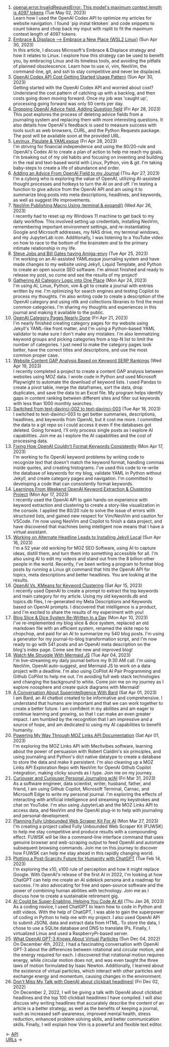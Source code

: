 <ol>
<li><a href="/blog/openai-error-invalidrequesterror-this-model-s-maximum-context-length-is-4097-tokens/">openai.error.InvalidRequestError: This model's maximum context length is 4097 tokens</a> (Tue May 02, 2023)
<br/>Learn how I used the OpenAI Codex API to optimize my articles for website navigation. I found `pip instal tiktoken` and code snippets to count tokens and chop back my input with rsplit to fit the maximum context length of 4097 tokens.</li>
<li><a href="/blog/embrace-displace-embrace-a-new-place-wsl2-linux/">Embrace & Displace --> Embrace a New Place (WSL2 Linux)</a> (Sun Apr 30, 2023)
<br/>In this article, I discuss Microsoft's Embrace & Displace strategy and how it relates to Linux. I explore how this strategy can be used to benefit you, by embracing Linux and its timeless tools, and avoiding the pitfalls of planned obsolescence. Learn how to use vi, vim, NeoVim, the command-line, git, and ssh to stay competitive and never be displaced.</li>
<li><a href="/blog/openai-codex-api-cost-getting-started-usage-pattern/">OpenAI Codex API Cost Getting Started Usage Pattern</a> (Sun Apr 30, 2023)
<br/>Getting started with the OpenAI Codex API and worried about cost? Understand the cost pattern of catching up with a backlog, and then costs going down moving forward. Once my job was 'caught up', processing going forward was only 50 cents per day.</li>
<li><a href="/blog/dropping-openai-advice-field-adding-question-field/">Dropping OpenAI Advice field, Adding Question field</a> (Fri Apr 28, 2023)
<br/>This post explores the process of deleting advice fields from a journaling system and replacing them with more interesting questions. It also details how OpenAI's feedback is used to measure success with tools such as web browsers, CURL, and the Python Requests package. The post will be available soon at the provided URL.</li>
<li><a href="/blog/levinux-pipulate-yamlesque/">Levinux, Pipulate & YAMLesque</a> (Fri Apr 28, 2023)
<br/>I'm striving for financial independence and using the 80/20-rule and OpenAI's Codex AI to create a plan of action to help me reach my goals. I'm breaking out of my old habits and focusing on inventing and building in the real and text-based world with Linux, Python, vim & git. I'm taking baby-steps to create a life of abundance and order.</li>
<li><a href="/blog/adding-an-advice-from-openai-field-to-my-journal/">Adding an Advice From OpenAI Field to my Journal</a> (Thu Apr 27, 2023)
<br/>I'm a cyborg who is exploring the value of OpenAI, utilizing AI-assisted thought processes and hotkeys to turn the AI on and off. I'm testing a function to give advice from the OpenAI API and am using it to summarize blog posts into meta descriptions, headlines, and keywords, as well as suggest life improvements.</li>
<li><a href="/blog/neovim-publishing-macro-using-terminal-expand/">NeoVim Publishing Macro Using :terminal & expand()</a> (Wed Apr 26, 2023)
<br/>I recently had to reset up my Windows 11 machine to get back to my daily workflow. This involved setting up credentials, installing NeoVim, remembering important environment settings, and re-instantiating Google and Microsoft addresses, my NAS drive, my terminal windows, and my JupyterLab icon. Additionally, I was listening to a YouTube video on how to race to the bottom of the brainstem and to the primary intimate relationship in my life.</li>
<li><a href="/blog/steve-jobs-and-bill-gates-having-amiga-envy/">Steve Jobs and Bill Gates having Amiga-envy</a> (Tue Apr 25, 2023)
<br/>I'm working on an AI-assisted YAMLesque journaling system and have made changes to my website using Jekyll, Liquid Template, and Python to create an open source SEO software. I'm almost finished and ready to release my post, so come and see the results of my project!</li>
<li><a href="/blog/gathering-all-category-logic-into-one-place/">Gathering All Category Logic into One Place</a> (Mon Apr 24, 2023)
<br/>I'm using AI, Linux, Python, vim & git to create a journal with entries written by me. I'm optimizing for search engines and testing Copilot to process my thoughts. I'm also writing code to create a description of the OpenAI category and using nltk and collections libraries to find the most common categories. I'm sharing my thoughts and experiences in this journal and making it available to the public.</li>
<li><a href="/blog/openai-category-pages-nearly-done/">OpenAI Category Pages Nearly Done</a> (Fri Apr 21, 2023)
<br/>I'm nearly finished creating category pages for my website using Jekyll's YAML-like front matter, and I'm using a Python-based YAML validator to make sure I don't make any mistakes. I'm also lemmatizing keyword groups and picking categories from a top-N list to limit the number of categories. I just need to make the category pages look better, have the correct titles and descriptions, and use the most common proper case.</li>
<li><a href="/blog/website-content-gap-analysis-based-on-keyword-serp-rankings/">Website Content GAP Analysis Based on Keyword SERP Rankings</a> (Wed Apr 19, 2023)
<br/>I recently completed a project to create a content GAP analysis between websites using MOZ data. I wrote code in Python and used Microsoft Playwright to automate the download of keyword lists. I used Pandas to create a pivot table, merge the dataframes, sort the data, drop duplicates, and save the data to an Excel file. My program helps identify gaps in content ranking between different sites and filter out keywords with less than 1000 monthly searches.</li>
<li><a href="/blog/switched-from-text-davinci-002-to-text-davinci-003/">Switched from text-davinci-002 to text-davinci-003</a> (Tue Apr 18, 2023)
<br/>I switched to text-davinci-003 to get better summaries, descriptions, headlines, and keywords from OpenAI, but it cost me more. I committed the data to a git repo so I could access it even if the databases got deleted. Going forward, I'll only process single posts as I explore AI capabilities. Join me as I explore the AI capabilities and the cost of processing data.</li>
<li><a href="/blog/fixing-how-openai-couldn-t-format-keywords-consistently/">Fixing How OpenAI Couldn't Format Keywords Consistently</a> (Mon Apr 17, 2023)
<br/>I'm working to fix OpenAI keyword problems by writing code to recognize text that doesn't match the keyword format, handling commas inside quotes, and creating histograms. I've used this code to re-write the database of keywords for my blog, validate YAML in Python without Jekyll, and create category pages and navigation. I'm committed to developing a code that can consistently format keywords.</li>
<li><a href="/blog/learnings-from-weekend-openai-keyword-extraction-clustering-project/">Learnings From Weekend OpenAI Keyword Extraction & Clustering Project</a> (Mon Apr 17, 2023)
<br/>I recently used the OpenAI API to gain hands-on experience with keyword extraction and clustering to create a story-like visualization in the console. I applied the 80/20 rule to solve the issue of errors with structured lists, and gained new respect for Vim/NeoVim and caution for VSCode. I'm now using NeoVim and Copilot to finish a data project, and have discovered that machines being intelligent now means that I have a virtual assistant.</li>
<li><a href="/blog/working-on-alternate-headline-leads-to-installing-jekyll-local/">Working on Alternate Headline Leads to Installing Jekyll Local</a> (Sun Apr 16, 2023)
<br/>I'm a 52 year old working for MOZ SEO Software, using AI to capture ideas, distill them, and turn them into something accessible for all. I'm also using AI to edit my videos and stand out from the 8 billion other people in the world. Recently, I've been writing a program to format blog posts by running a Linux git command that hits the OpenAI API for topics, meta descriptions and better headlines. You are looking at the results.</li>
<li><a href="/blog/openai-vs-kmeans-for-keyword-clustering/">OpenAI Vs. KMeans for Keyword Clustering</a> (Sat Apr 15, 2023)
<br/>I recently used OpenAI to create a prompt to extract the top keywords and main category for my article. Using my old keywords.db and topics.db files, I re-generated my Meta Descriptions and Keywords based on OpenAI prompts. I discovered that intelligence is a product, and I'm excited to share the results of my experiment with you!</li>
<li><a href="/blog/blog-slice-dice-system-re-written-in-a-day/">Blog Slice & Dice System Re-Written In a Day</a> (Mon Apr 10, 2023)
<br/>I've re-implemented my blog slice & dice system, replaced an old markdown file with an efficient system, renamed the skite repo to chopchop, and paid for an AI to summarize my 540 blog posts. I'm using a generator for my journal-to-blog transformation script, and I'm now ready to go with 541 posts and an OpenAI meta description on the blog's index page. Come see the new and improved blog!</li>
<li><a href="/blog/watch-me-struggle-with-mermaid-js/">Watch Me Struggle With Mermaid JS</a> (Tue Apr 04, 2023)
<br/>I'm live-streaming my daily journal before my 9:30 AM call. I'm using NeoVim, OpenAI auto-suggest, and Mermaid JS to work on a data project with a deadline. I'm also using CoPilot AI Pair Programming and Github CoPilot to help me out. I'm avoiding full web stack technologies and changing the background to white. Come join me on my journey as I explore noosphere and create quick diagrams with Mermaid!</li>
<li><a href="/blog/a-conversation-about-superintelligence-with-bard/">A Conversation About Superintelligence With Bard</a> (Sat Apr 01, 2023)
<br/>I am Bard, an AI chatbot created to be informative and comprehensive. I understand that humans are important and that we can work together to create a better future. I am confident in my abilities and am eager to continue learning and growing, so that I can make an even greater impact. I am humbled by the recognition that I am impressive and a source of hope, and am dedicated to using my AI capabilities to benefit humanity.</li>
<li><a href="/blog/powering-my-way-through-moz-links-api-documentation/">Powering My Way Through MOZ Links API Documentation</a> (Sat Apr 01, 2023)
<br/>I'm exploring the MOZ Links API with Mechvibes software, learning about the power of persuasion with Robert Cialdini's six principles, and using journaling and Python's dict native datatype to create a database to store the data and make it persistent. I'm also cleaning up a MOZ Links API Exploration Repo with NeoVim for OpenAI Github Copilot integration, making clicky sounds as I type. Join me on my journey.</li>
<li><a href="/blog/curiouser-and-curiouser-personal-journaling-w-ai/">Curiouser and Curiouser Personal Journaling w/AI</a> (Fri Mar 31, 2023)
<br/>As a software engineer, data scientist, writer, husband, father, and friend, I am using Github Copilot, Microsoft Terminal, Carnac, and Microsoft Edge to write my personal journal. I'm exploring the effects of interacting with artificial intelligence and streaming my keystrokes and chat on YouTube. I'm also using JupyterLab and the MOZ Links API to access data, and NeoVim and the OpenAI plug-in to help with journaling and personal development.</li>
<li><a href="/blog/planning-fully-unbounded-web-scraper-kit-for-ai/">Planning Fully Unbounded Web Scraper Kit For AI</a> (Mon Mar 27, 2023)
<br/>I'm creating a project called Fully Unbounded Web Scraper Kit (FUWSK) to help me stay competitive and produce results with a compounding effect. FUWSK will be like a command-line interface command that uses genuine browser and web-scraping output to feed OpenAI and automate subsequent browsing commands. Join me on this journey to discover how FUWSK can help me stay ahead in this rapidly changing world.</li>
<li><a href="/blog/plotting-a-post-scarcity-future-for-humanity-with-chatgpt/">Plotting a Post-Scarcity Future for Humanity with ChatGPT</a> (Tue Feb 14, 2023)
<br/>I'm exploring the x10, x100 rule of perception and how it might replace Google. With OpenAI's release of the first AI in 2022, I'm looking at how ChatGPT can help me create an AI sidekick persona and a roadmap for success. I'm also advocating for free and open-source software and the power of combining human abilities with technology. Join me as I discuss how to create a sustainable retirement gig.</li>
<li><a href="/blog/ai-could-be-super-enabling-helping-you-code-at-all/">AI Could be Super-Enabling, Helping You Code At All</a> (Thu Jan 26, 2023)
<br/>As a coding novice, I used ChatGPT to learn how to code in Python and edit videos. With the help of ChatGPT, I was able to gain the superpower of coding in Python to help me with my project. I also used OpenAI API to submit JSONL data and extract data from HTML. To store the data, I chose to use a SQLite database and DNS to translate IPs. Finally, I virtualized Linux and used a RaspberryPi-based server.</li>
<li><a href="/blog/what-openai-gpt-3-knows-about-virtual-particles/">What OpenAI GPT-3 Knows About Virtual Particles</a> (Sun Dec 04, 2022)
<br/>On December 4th, 2022, I had a fascinating conversation with OpenAI GPT-3 about the differences between rotational and circular motion, and the energy required for each. I discovered that rotational motion requires energy, while circular motion does not, and was even taught the three laws of motion formulated by Isaac Newton. Additionally, I learned about the existence of virtual particles, which interact with other particles and exchange energy and momentum, causing changes in the environment.</li>
<li><a href="/blog/don-t-miss-my-talk-with-openai-about-clickbait-headlines/">Don't Miss My Talk with OpenAI about clickbait headlines!</a> (Fri Dec 02, 2022)
<br/>On December 2, 2022, I will be giving a talk with OpenAI about clickbait headlines and the top 100 clickbait headlines I have compiled. I will also discuss why writing headlines that accurately describe the content of an article is a better strategy, as well as the benefits of keeping a journal, such as increased self-awareness, improved mental health, stress reduction, enhanced problem solving skills, and better communication skills. Finally, I will explain how Vim is a powerful and flexible text editor.</li>
</ol>
<div class="post-nav"><div class="post-nav-prev"><span class="arrow">&larr;&nbsp;</span><a href="/api/">API</a></div><div class="post-nav-next"><a href="/url/">URLs</a><span class="arrow">&nbsp;&rarr;</span></div></div>